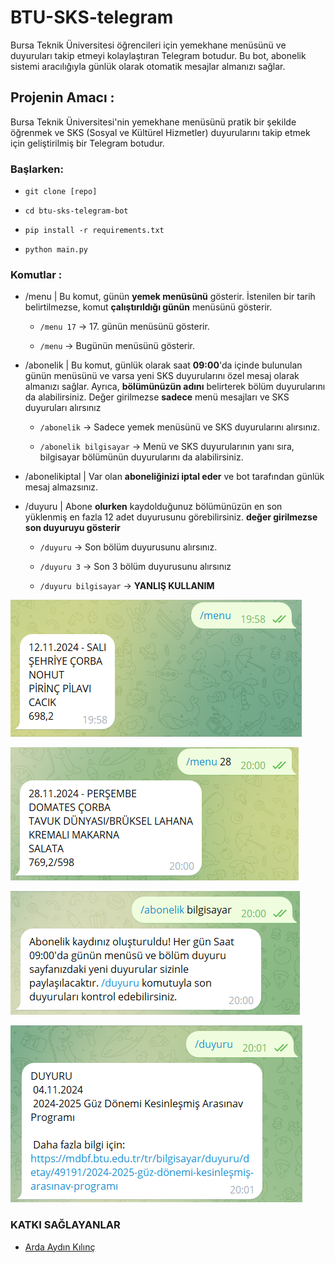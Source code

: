 
# BTU-SKS-telegram
Bursa Teknik Üniversitesi öğrencileri için yemekhane menüsünü ve duyuruları takip etmeyi kolaylaştıran Telegram botudur. Bu bot, abonelik sistemi aracılığıyla günlük olarak otomatik mesajlar almanızı sağlar.

## Projenin Amacı :
Bursa Teknik Üniversitesi'nin yemekhane menüsünü pratik bir şekilde öğrenmek ve SKS (Sosyal ve Kültürel Hizmetler) duyurularını takip etmek için geliştirilmiş bir Telegram botudur.

### **Başlarken**:

- `git clone [repo]`

- `cd btu-sks-telegram-bot`

- `pip install -r requirements.txt`

- `python main.py`

### **Komutlar** :

- /menu | Bu komut, günün **yemek menüsünü** gösterir. İstenilen bir tarih belirtilmezse, komut **çalıştırıldığı günün** menüsünü gösterir.
    
    - `/menu 17` → 17. günün menüsünü gösterir.
    
    - `/menu` → Bugünün menüsünü gösterir.

- /abonelik | Bu komut, günlük olarak saat **09:00**'da içinde bulunulan günün menüsünü ve varsa yeni SKS duyurularını özel mesaj olarak almanızı sağlar. Ayrıca, **bölümünüzün adını** belirterek bölüm duyurularını da alabilirsiniz. Değer girilmezse **sadece** menü mesajları ve SKS duyuruları alırsınız
    
    - `/abonelik` → Sadece yemek menüsünü ve SKS duyurularını alırsınız.
    
    - `/abonelik bilgisayar` → Menü ve SKS duyurularının yanı sıra, bilgisayar bölümünün duyurularını da alabilirsiniz.
    
- /abonelikiptal | Var olan **aboneliğinizi iptal eder** ve bot tarafından günlük mesaj almazsınız.
    
- /duyuru | Abone **olurken** kaydolduğunuz bölümünüzün en son yüklenmiş en fazla 12 adet duyurusunu görebilirsiniz. **değer girilmezse son duyuruyu gösterir**

    - `/duyuru` → Son bölüm duyurusunu alırsınız.
    
    - `/duyuru 3` → Son 3 bölüm duyurusunu alırsınız
    
    - `/duyuru bilgisayar` → **YANLIŞ KULLANIM**

![image](/images/1.png)

![image](/images/2.png)

![image](/images/3.png)
    
![image](/images/4.png)

### **KATKI SAĞLAYANLAR**
- [Arda Aydın Kılınç](https://github.com/adraarda23)
